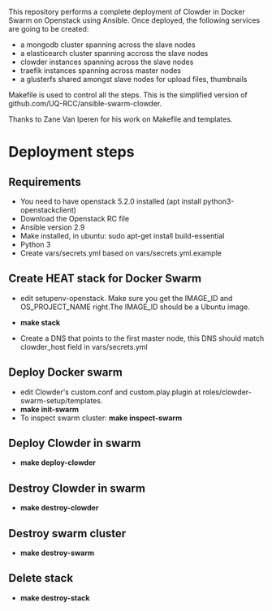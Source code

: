 This repository performs a complete deployment of Clowder in Docker Swarm on Openstack using Ansible. 
Once deployed, the following services are going to be created: 

* a mongodb cluster spanning across the slave nodes
* a elasticearch cluster spanning accross the slave nodes
* clowder instances spanning across the slave nodes
* traefik instances spanning across master nodes
* a glusterfs shared amongst slave nodes for upload files, thumbnails

Makefile is used to control all the steps. 
This is the simplified version of github.com/UQ-RCC/ansible-swarm-clowder. 

Thanks to Zane Van Iperen for his work on Makefile and templates. 

# Deployment steps

## Requirements

* You need to have openstack 5.2.0 installed (apt install python3-openstackclient)
* Download the Openstack RC file
* Ansible version 2.9 
* Make installed, in ubuntu: sudo apt-get install build-essential
* Python 3
* Create vars/secrets.yml based on vars/secrets.yml.example

## Create HEAT stack for Docker Swarm

* edit setupenv-openstack. Make sure you get the IMAGE_ID and OS_PROJECT_NAME right.The IMAGE_ID should be a Ubuntu image.  

* **make stack**
* Create a DNS that points to the first master node, this DNS should match clowder_host field in vars/secrets.yml

## Deploy Docker swarm

* edit Clowder's custom.conf and custom.play.plugin at roles/clowder-swarm-setup/templates. 
* **make init-swarm**
* To inspect swarm cluster: **make inspect-swarm**


## Deploy Clowder in swarm

* **make deploy-clowder**

### 

## Destroy Clowder in swarm

* **make destroy-clowder**

## Destroy swarm cluster

* **make destroy-swarm**

## Delete stack

* **make destroy-stack**

